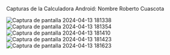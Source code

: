 Capturas de la Calculadora Android:
Nombre Roberto Cuascota

![Captura de pantalla 2024-04-13 181338](https://github.com/RobertoCCP/AppUTN_Calculadora_RobertoCuascota/assets/138709561/9f772b51-f647-4060-898e-9585ec463655)
![Captura de pantalla 2024-04-13 181354](https://github.com/RobertoCCP/AppUTN_Calculadora_RobertoCuascota/assets/138709561/50adf768-249f-44c7-8213-fdabbbcc0395)
![Captura de pantalla 2024-04-13 181410](https://github.com/RobertoCCP/AppUTN_Calculadora_RobertoCuascota/assets/138709561/27d87122-dfe6-44b4-9710-504e71fdac9d)
![Captura de pantalla 2024-04-13 181423](https://github.com/RobertoCCP/AppUTN_Calculadora_RobertoCuascota/assets/138709561/ade2fee8-1c88-4594-94bb-7e61b381539e)
![Captura de pantalla 2024-04-13 181623](https://github.com/RobertoCCP/AppUTN_Calculadora_RobertoCuascota/assets/138709561/3805c37a-098c-4802-b977-20c4884d2c7c)
